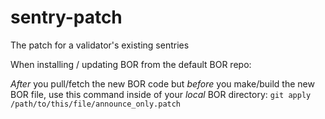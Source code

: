 # sentry-patch
The patch for a validator's existing sentries

When installing / updating BOR from the default BOR repo:


*After* you pull/fetch the new BOR code but *before* you make/build the new BOR file, use this command inside of your *local* BOR directory: 
``git apply /path/to/this/file/announce_only.patch``   
